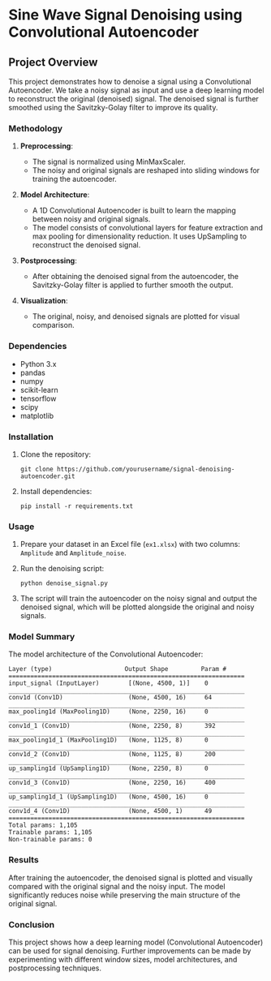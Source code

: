 # Sine Wave Signal Denoising using Convolutional Autoencoder

## Project Overview

This project demonstrates how to denoise a signal using a Convolutional Autoencoder. We take a noisy signal as input and use a deep learning model to reconstruct the original (denoised) signal. The denoised signal is further smoothed using the Savitzky-Golay filter to improve its quality.

### Methodology

1. **Preprocessing**: 
   - The signal is normalized using MinMaxScaler.
   - The noisy and original signals are reshaped into sliding windows for training the autoencoder.
   
2. **Model Architecture**:
   - A 1D Convolutional Autoencoder is built to learn the mapping between noisy and original signals.
   - The model consists of convolutional layers for feature extraction and max pooling for dimensionality reduction. It uses UpSampling to reconstruct the denoised signal.
   
3. **Postprocessing**:
   - After obtaining the denoised signal from the autoencoder, the Savitzky-Golay filter is applied to further smooth the output.

4. **Visualization**:
   - The original, noisy, and denoised signals are plotted for visual comparison.

### Dependencies

- Python 3.x
- pandas
- numpy
- scikit-learn
- tensorflow
- scipy
- matplotlib

### Installation

1. Clone the repository:
   ```
   git clone https://github.com/yourusername/signal-denoising-autoencoder.git
   ```
   
2. Install dependencies:
   ```
   pip install -r requirements.txt
   ```

### Usage

1. Prepare your dataset in an Excel file (`ex1.xlsx`) with two columns: `Amplitude` and `Amplitude_noise`.

2. Run the denoising script:
   ```
   python denoise_signal.py
   ```

3. The script will train the autoencoder on the noisy signal and output the denoised signal, which will be plotted alongside the original and noisy signals.

### Model Summary

The model architecture of the Convolutional Autoencoder:
```
Layer (type)                    Output Shape         Param #
=================================================================
input_signal (InputLayer)        [(None, 4500, 1)]    0
_________________________________________________________________
conv1d (Conv1D)                  (None, 4500, 16)     64
_________________________________________________________________
max_pooling1d (MaxPooling1D)     (None, 2250, 16)     0
_________________________________________________________________
conv1d_1 (Conv1D)                (None, 2250, 8)      392
_________________________________________________________________
max_pooling1d_1 (MaxPooling1D)   (None, 1125, 8)      0
_________________________________________________________________
conv1d_2 (Conv1D)                (None, 1125, 8)      200
_________________________________________________________________
up_sampling1d (UpSampling1D)     (None, 2250, 8)      0
_________________________________________________________________
conv1d_3 (Conv1D)                (None, 2250, 16)     400
_________________________________________________________________
up_sampling1d_1 (UpSampling1D)   (None, 4500, 16)     0
_________________________________________________________________
conv1d_4 (Conv1D)                (None, 4500, 1)      49
=================================================================
Total params: 1,105
Trainable params: 1,105
Non-trainable params: 0
```

### Results

After training the autoencoder, the denoised signal is plotted and visually compared with the original signal and the noisy input. The model significantly reduces noise while preserving the main structure of the original signal.

### Conclusion

This project shows how a deep learning model (Convolutional Autoencoder) can be used for signal denoising. Further improvements can be made by experimenting with different window sizes, model architectures, and postprocessing techniques.
